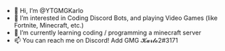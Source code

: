 - 👋 Hi, I’m @YTGMGKarlo
- 👀 I’m interested in Coding Discord Bots, and playing Video Games (like Fortnite, Minecraft, etc.)
- 🌱 I’m currently learning coding / programming a minecraft server
- 📫 You can reach me on Discord! Add GMG 𝓚𝓪𝓻𝓵𝓸2#3171

<!---
YTGMGKarlo/YTGMGKarlo is a ✨ special ✨ repository because its `README.md` (this file) appears on your GitHub profile.
You can click the Preview link to take a look at your changes.
--->
